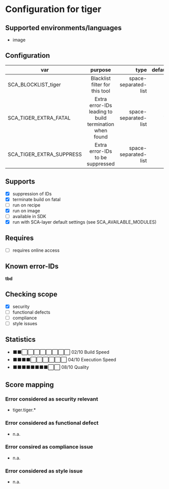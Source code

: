 # Configuration for tiger

## Supported environments/languages

* image

## Configuration

| var | purpose | type | default |
| ------------- |:-------------:| -----:| -----:
| SCA_BLOCKLIST_tiger | Blacklist filter for this tool | space-separated-list | ""
| SCA_TIGER_EXTRA_FATAL | Extra error-IDs leading to build termination when found | space-separated-list | "":
| SCA_TIGER_EXTRA_SUPPRESS | Extra error-IDs to be suppressed | space-separated-list | ""

## Supports

* [x] suppression of IDs
* [x] terminate build on fatal
* [ ] run on recipe
* [x] run on image
* [ ] available in SDK
* [x] run with SCA-layer default settings (see SCA_AVAILABLE_MODULES)

## Requires

* [ ] requires online access

## Known error-IDs

__tbd__

## Checking scope

* [x] security
* [ ] functional defects
* [ ] compliance
* [ ] style issues

## Statistics

* ⬛⬛⬜⬜⬜⬜⬜⬜⬜⬜ 02/10 Build Speed
* ⬛⬛⬛⬛⬜⬜⬜⬜⬜⬜ 04/10 Execution Speed
* ⬛⬛⬛⬛⬛⬛⬛⬛⬜⬜ 08/10 Quality

## Score mapping

### Error considered as security relevant

* tiger.tiger.*

### Error considered as functional defect

* n.a.

### Error consired as compliance issue

* n.a.

### Error considered as style issue

* n.a.
